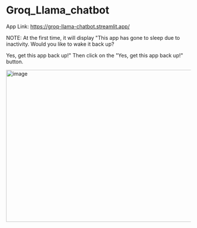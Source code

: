 # Groq_Llama_chatbot
App Link: https://groq-llama-chatbot.streamlit.app/

NOTE: At the first time, it will display "This app has gone to sleep due to inactivity. Would you like to wake it back up?

Yes, get this app back up!" Then click on the "Yes, get this app back up!" button.


<img width="600" height="415" alt="image" src="https://github.com/user-attachments/assets/6a2d5259-d2d6-48c8-ac10-6f0ee23d6413" />

